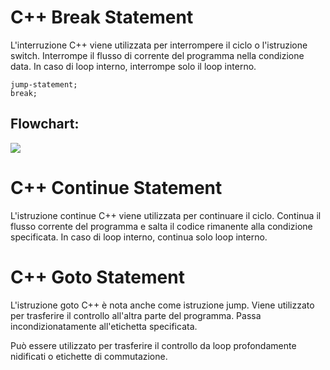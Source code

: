 # C++ Break Statement

L'interruzione C++ viene utilizzata per interrompere il ciclo o l'istruzione switch. Interrompe il flusso di corrente del programma nella condizione data. In caso di loop interno, interrompe solo il loop interno.

    jump-statement;      
    break; 

## Flowchart:

![](https://static.javatpoint.com/cpp/images/cpp-break-statement1.png)


# C++ Continue Statement

L'istruzione continue C++ viene utilizzata per continuare il ciclo. Continua il flusso corrente del programma e salta il codice rimanente alla condizione specificata. In caso di loop interno, continua solo loop interno.

# C++ Goto Statement

L'istruzione goto C++ è nota anche come istruzione jump. Viene utilizzato per trasferire il controllo all'altra parte del programma. Passa incondizionatamente all'etichetta specificata.

Può essere utilizzato per trasferire il controllo da loop profondamente nidificati o etichette di commutazione.